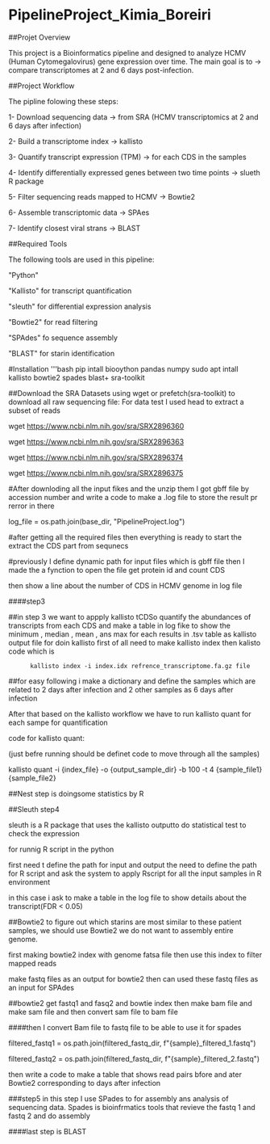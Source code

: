 # PipelineProject_Kimia_Boreiri
##Projet Overview



This project is a Bioinformatics pipeline and designed to analyze HCMV (Human Cytomegalovirus) gene expression over time.
The main goal is to -> compare transcriptomes at 2 and 6 days post-infection.



##Project Workflow

The pipline folowing these steps:



1- Download sequencing data -> from SRA (HCMV transcriptomics at 2 and 6 days after infection)

2- Build a transcriptome index -> kallisto

3- Quantify transcript expression (TPM) -> for each CDS in the samples

4- Identify differentially expressed genes between two time points -> slueth R package

5- Filter sequencing reads mapped to HCMV  -> Bowtie2

6- Assemble transcriptomic data -> SPAes

7- Identify closest viral strans -> BLAST


##Required Tools

The following tools are used in this pipeline:


"Python" 


"Kallisto" for transcript quantification


"sleuth" for differential expression analysis


"Bowtie2" for read filtering


"SPAdes" fo sequence assembly


"BLAST" for starin identification

#Installation
'''bash
pip intall biooython pandas numpy
sudo apt intall kallisto bowtie2 spades blast+ sra-toolkit


 
##Download the SRA Datasets
using wget or prefetch(sra-toolkit) to download all raw sequencing file:
For data test I used head to extract a subset of reads




wget https://www.ncbi.nlm.nih.gov/sra/SRX2896360


wget https://www.ncbi.nlm.nih.gov/sra/SRX2896363


wget https://www.ncbi.nlm.nih.gov/sra/SRX2896374


wget https://www.ncbi.nlm.nih.gov/sra/SRX2896375


#After downloding all the input fikes and the unzip them I got gbff file by accession number and write a code to make a .log file to store the result pr rerror in there

log_file = os.path.join(base_dir, "PipelineProject.log")

#after getting all the required files then everything is ready to start the extract the CDS part from sequnecs

#previously I define dynamic path for input files which is gbff file then I made the a fynction to open the file get protein id and count CDS 

then show a line about the number of CDS in HCMV genome in log file

####step3

##in step 3 we want to appply kallisto tCDSo quantify the abundances of transcripts from each CDS and make a table in log fike to show the minimum , median , mean , ans max for each results in .tsv table as kallisto output file
for doin kallisto first of all need to make kallisto index 
then kalisto code which is 



          kallisto index -i index.idx refrence_transcriptome.fa.gz file


          

##for easy following i make a dictionary and define the samples which are related to 2 days after infection and 2 other samples as 6 days after infection


After that based on the kallisto workflow we have to run kallisto quant for each sampe for quantification

code for kallisto quant:

(just befre running should be definet code to move through all the samples)

kallisto quant -i {index_file} -o {output_sample_dir} -b 100 -t 4 {sample_file1} {sample_file2}


##Nest step is doingsome statistics by R

##Sleuth  step4

sleuth is a R package that uses the kallisto outputto do statistical test to check the expression

for runnig R script in the python 

first need t define the path for input and output the need to define the path for R script and  ask the system to apply Rscript for all the input samples in R environment 

in this case i ask to make a table in the log file to show details about the transcript(FDR < 0.05)

##Bowtie2
to figure out which starins are most similar to these patient samples, we should use Bowtie2
we do not want to assembly entire genome.

first making bowtie2 index with genome fatsa file then use this index to filter mapped reads 

make fastq files as an output for bowtie2 then can used these fastq files as an input for SPAdes

##bowtie2 get fastq1 and fasq2 and bowtie index then make bam file and make sam file and then convert sam file to bam file 



####then I convert Bam file to fastq file to be able to use it for spades


filtered_fastq1 = os.path.join(filtered_fastq_dir, f"{sample}_filtered_1.fastq")

filtered_fastq2 = os.path.join(filtered_fastq_dir, f"{sample}_filtered_2.fastq")

then write a code to make a table that shows read pairs bfore and ater Bowtie2 corresponding to days after infection


###step5 
in this step I use SPades to for assembly ans analysis of sequencing data.
Spades is bioinfrmatics tools that revieve the fastq 1 and fastq 2 and do assembly


####last step is BLAST







